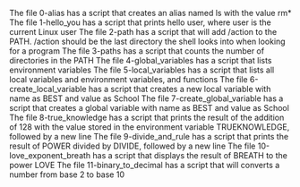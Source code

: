 The file 0-alias has a script that creates an alias named ls with the value rm*
The file 1-hello_you has a script that prints hello user, where user is the current Linux user
The file 2-path has a script that will add /action to the PATH. /action should be the last directory the shell looks into when looking for a program
The file 3-paths has a script that counts the number of directories in the PATH
 The file 4-global_variables has a script that  lists environment variables
The file 5-local_variables  has a script that lists all local variables and environment variables, and functions
The file 6-create_local_variable has a script that creates a new local variable with name as BEST and value as School
The file 7-create_global_variable has a script that creates a global variable with name as BEST and value as School
The file 8-true_knowledge has a script that prints the result of the addition of 128 with the value stored in the environment variable TRUEKNOWLEDGE, followed by a new line
The file 9-divide_and_rule has a script that prints the result of POWER divided by DIVIDE, followed by a new line
The file 10-love_exponent_breath has a script that displays the result of BREATH to the power LOVE
The file 11-binary_to_decimal has a script that will converts a number from base 2 to base 10

